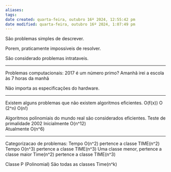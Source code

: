 ```yaml
---
aliases: 
tags: 
date created: quarta-feira, outubro 16º 2024, 12:55:42 pm
date modified: quarta-feira, outubro 16º 2024, 1:07:49 pm
---
```

São problemas simples de descrever.

Porem, praticamente impossiveis de resolver.

São considerado problemas intrataveis.

---

Problemas computacionais:
	2017 é um número primo?
	Amanhã irei a escola às 7 horas da manhã

Não importa as especificações do hardware.

---

Existem alguns problemas que não existem algoritmos eficientes.
	O(f(x)) 
	O (2^n)
	O(n!)

Algoritmos polinomiais do mundo real são considerados eficientes.
  Teste de primalidade 2002
	  Inicialmente O(n^12)\
	  Atualmente O(n^6)

---

Categorizacao de problemas:
	Tempo O(n^2) pertence a classe TIME(n^2)
	Tempo O(n^3) pertence a classe TIME(n^3)
	Uma classe menor, pertence a classe maior
		Time(n^2) pertence a classe TIME(n^3)

Classe P (Polinomial)
	São todas as classes Time(n^k)